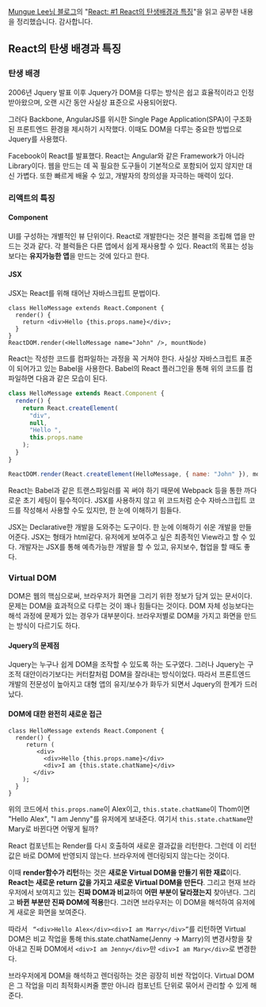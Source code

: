 [Mungue Lee님 블로그](https://medium.com/@RianCommunity)의 "[React: #1 React의 탄생배경과 특징](https://medium.com/@RianCommunity/react의-탄생배경과-특징-4190d47a28f)"을 읽고  공부한 내용을 정리했습니다. 감사합니다.

## React의 탄생 배경과 특징

### 탄생 배경

2006년 Jquery 발표 이후 Jquery가 DOM을 다루는 방식은 쉽고 효율적이라고 인정받아왔으며, 오랜 시간 동안 사실상 표준으로 사용되어왔다. 

그러다 Backbone, AngularJS를 위시한 Single Page Application(SPA)이 구조화된 프론트엔드 환경을 제시하기 시작했다. 이때도 DOM을 다루는 중요한 방법으로 Jquery를 사용했다.

Facebook이 React를 발표했다. React는 Angular와 같은 Framework가 아니라 Library이다. 웹을 만드는 데 꼭 필요한 도구들이 기본적으로 포함되어 있지 않지만 대신 가볍다. 또한 빠르게 배울 수 있고, 개발자의 창의성을 자극하는 매력이 있다.

### 리액트의 특징

#### Component

UI를 구성하는 개별적인 뷰 단위이다. React로 개발한다는 것은 블럭을 조립해 앱을 만드는 것과 같다. 각 블럭들은 다른 앱에서 쉽게 재사용할 수 있다. React의 목표는 성능보다는 **유지가능한 앱**을 만드는 것에 있다고 한다.

#### JSX

JSX는 React를 위해 태어난 자바스크립트 문법이다. 

```react
class HelloMessage extends React.Component {
  render() {
    return <div>Hello {this.props.name}</div>;
  }
}
ReactDOM.render(<HelloMessage name="John" />, mountNode)
```

React는 작성한 코드를 컴파일하는 과정을 꼭 거쳐야 한다. 사실상 자바스크립트 표준이 되어가고 있는 Babel을 사용한다. Babel의 React 플러그인을 통해 위의 코드를 컴파일하면 다음과 같은 모습이 된다.

```js
class HelloMessage extends React.Component {
  render() {
    return React.createElement(
      "div",
      null,
      "Hello ",
      this.props.name
    );
  }
}

ReactDOM.render(React.createElement(HelloMessage, { name: "John" }), mountNode);
```

React는 Babel과 같은 트랜스파일러를 꼭 써야 하기 때문에 Webpack 등을 통한 까다로운 초기 세팅이 필수적이다. JSX를 사용하지 않고 위 코드처럼 순수 자바스크립트 코드를 작성해서 사용할 수도 있지만, 한 눈에 이해하기 힘들다.

JSX는 Declarative한 개발을 도와주는 도구이다. 한 눈에 이해하기 쉬운 개발을 만들어준다. JSX는 형태가 html같다. 유저에게 보여주고 싶은 최종적인 View라고 할 수 있다. 개발자는 JSX를 통해 예측가능한 개발을 할 수 있고, 유지보수, 협업을 할 때도 좋다.

### Virtual DOM

DOM은 웹의 핵심으로써, 브라우저가 화면을 그리기 위한 정보가 담겨 있는 문서이다. 문제는 DOM을 효과적으로 다루는 것이 꽤나 힘들다는 것이다. DOM 자체 성능보다는 해석 과정에 문제가 있는 경우가 대부분이다. 브라우저별로 DOM을 가지고 화면을 만드는 방식이 다르기도 하다.

#### Jquery의 문제점

Jquery는 누구나 쉽게 DOM을 조작할 수 있도록 하는 도구였다. 그러나 Jquery는 구조적 대안이라기보다는 커터칼처럼 DOM을 잘라내는 방식이었다. 따라서 프론트엔드 개발의 전문성이 높아지고 대형 앱의 유지/보수가 화두가 되면서 Jquery의 한계가 드러났다.

#### DOM에 대한 완전히 새로운 접근

```react
class HelloMessage extends React.Component {
  render() {
     return (
        <div>
          <div>Hello {this.props.name}</div>
          <div>I am {this.state.chatName}</div>
       </div>
    );
  }
}
```

위의 코드에서 `this.props.name`이 Alex이고, `this.state.chatName`이 Thom이면 "Hello Alex", "I am Jenny"를 유저에게 보내준다. 여기서 `this.state.chatName`만 Mary로 바뀐다면 어떻게 될까? 

React 컴포넌트는 Render를 다시 호출하여 새로운 결과값을 리턴한다. 그런데 이 리턴값은 바로 DOM에 반영되지 않는다. 브라우저에 렌더링되지 않는다는 것이다.

이때 **render함수가 리턴**하는 것은 **새로운 Virtual DOM을 만들기 위한 재료**이다. **React는 새로운 return 값을 가지고 새로운 Virtual DOM을 만든다**. 그리고 현재 브라우저에서 보여지고 있는 **진짜 DOM과 비교**하여 **어떤 부분이 달라졌는지** 찾아낸다. 그리고 **바뀐 부분만 진짜 DOM에 적용**한다. 그러면 브라우저는 이 DOM을 해석하여 유저에게 새로운 화면을 보여준다. 	

따라서 ` “<div>Hello Alex</div><div>I am Marry</div>”`를 리턴하면 Virtual DOM은 비교 작업을 통해 this.state.chatName(Jenny -> Marry)의 변경사항을 찾아내고 진짜 DOM에서 `<div>I am Jenny</div>`만 `<div>I am Mary</div>`로 변경한다.

브라우저에게 DOM을 해석하고 렌더링하는 것은 굉장히 비싼 작업이다. Virtual DOM은 그 작업을 미리 최적화시켜줄 뿐만 아니라 컴포넌트 단위로 묶어서 관리할 수 있게 해준다.